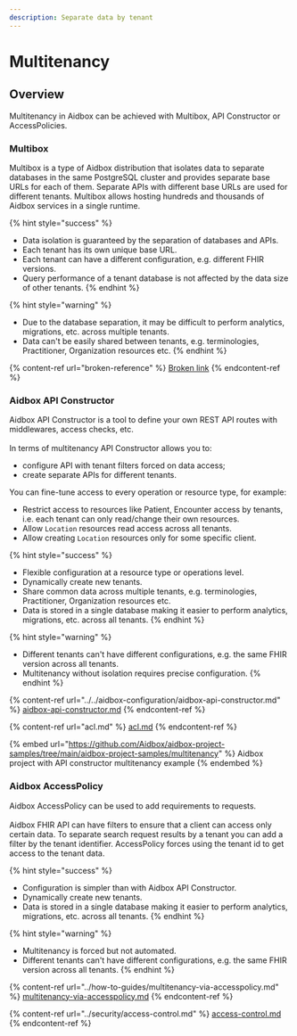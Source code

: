 ```yaml
---
description: Separate data by tenant
---
```


# Multitenancy

## Overview

Multitenancy in Aidbox can be achieved with Multibox, API Constructor or AccessPolicies.

### Multibox

Multibox is a type of Aidbox distribution that isolates data to separate databases in the same PostgreSQL cluster and provides separate base URLs for each of them. Separate APIs with different base URLs are used for different tenants. Multibox allows hosting hundreds and thousands of Aidbox services in a single runtime.

{% hint style="success" %}
* Data isolation is guaranteed by the separation of databases and APIs.&#x20;
* Each tenant has its own unique base URL.
* Each tenant can have a different configuration, e.g. different FHIR versions.
* Query performance of a tenant database is not affected by the data size of other tenants.
{% endhint %}

{% hint style="warning" %}
* Due to the database separation, it may be difficult to perform analytics, migrations, etc. across multiple tenants.
* Data can't be easily shared between tenants, e.g. terminologies, Practitioner, Organization resources etc.
{% endhint %}

{% content-ref url="broken-reference" %}
[Broken link](broken-reference)
{% endcontent-ref %}

### Aidbox API Constructor

Aidbox API Constructor is a tool to define your own REST API routes with middlewares, access checks, etc. \
\
In terms of multitenancy API Constructor allows you to:

* configure API with tenant filters forced on data access;
* create separate APIs for different tenants.

You can fine-tune access to every operation or resource type, for example:

* Restrict access to resources like Patient, Encounter access by tenants, i.e. each tenant can only read/change their own resources.
* Allow `Location` resources read access across all tenants.
* Allow creating `Location` resources only for some specific client.

{% hint style="success" %}
* Flexible configuration at a resource type or operations level.
* Dynamically create new tenants.
* Share common data across multiple tenants, e.g. terminologies, Practitioner, Organization resources etc.
* Data is stored in a single database making it easier to perform analytics, migrations, etc. across all tenants.
{% endhint %}

{% hint style="warning" %}
* Different tenants can't have different configurations, e.g. the same FHIR version across all tenants.
* Multitenancy without isolation requires precise configuration.
{% endhint %}

{% content-ref url="../../aidbox-configuration/aidbox-api-constructor.md" %}
[aidbox-api-constructor.md](../../aidbox-configuration/aidbox-api-constructor.md)
{% endcontent-ref %}

{% content-ref url="acl.md" %}
[acl.md](acl.md)
{% endcontent-ref %}

{% embed url="https://github.com/Aidbox/aidbox-project-samples/tree/main/aidbox-project-samples/multitenancy" %}
Aidbox project with API constructor multitenancy example
{% endembed %}

### Aidbox AccessPolicy

Aidbox AccessPolicy can be used to add requirements to requests.\
\
Aidbox FHIR API can have filters to ensure that a client can access only certain data. To separate search request results by a tenant you can add a filter by the tenant identifier. AccessPolicy forces using the tenant id to get access to the tenant data.&#x20;

{% hint style="success" %}
* Configuration is simpler than with Aidbox API Constructor.
* Dynamically create new tenants.
* Data is stored in a single database making it easier to perform analytics, migrations, etc. across all tenants.
{% endhint %}

{% hint style="warning" %}
* Multitenancy is forced but not automated.
* Different tenants can't have different configurations, e.g. the same FHIR version across all tenants.
{% endhint %}

{% content-ref url="../how-to-guides/multitenancy-via-accesspolicy.md" %}
[multitenancy-via-accesspolicy.md](../how-to-guides/multitenancy-via-accesspolicy.md)
{% endcontent-ref %}

{% content-ref url="../security/access-control.md" %}
[access-control.md](../security/access-control.md)
{% endcontent-ref %}
